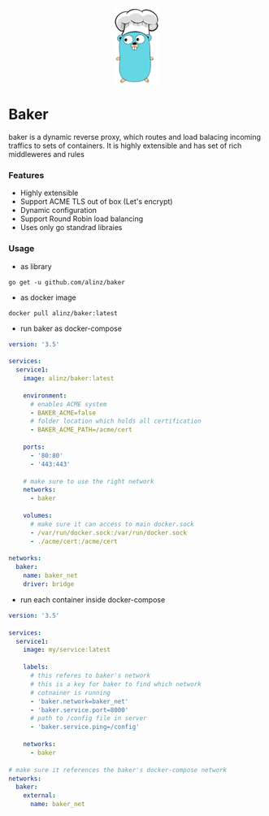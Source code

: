 <p align="center">
  <img height="150" src="https://github.com/alinz/baker/raw/master/logo.png"/>
</p>

# Baker

baker is a dynamic reverse proxy, which routes and load balacing incoming traffics to sets of containers. It is highly extensible and has set of rich middleweres and rules

### Features

- Highly extensible
- Support ACME TLS out of box (Let's encrypt)
- Dynamic configuration
- Support Round Robin load balancing
- Uses only go standrad libraies

### Usage

- as library

```
go get -u github.com/alinz/baker
```

- as docker image

```
docker pull alinz/baker:latest
```

- run baker as docker-compose

```yml
version: '3.5'

services:
  service1:
    image: alinz/baker:latest

    environment:
      # enables ACME system
      - BAKER_ACME=false
      # folder location which holds all certification
      - BAKER_ACME_PATH=/acme/cert

    ports:
      - '80:80'
      - '443:443'

    # make sure to use the right network
    networks:
      - baker

    volumes:
      # make sure it can access to main docker.sock
      - /var/run/docker.sock:/var/run/docker.sock
      - ./acme/cert:/acme/cert

networks:
  baker:
    name: baker_net
    driver: bridge
```

- run each container inside docker-compose

```yml
version: '3.5'

services:
  service1:
    image: my/service:latest

    labels:
      # this referes to baker's network
      # this is a key for baker to find which network
      # cotnainer is running
      - 'baker.network=baker_net'
      - 'baker.service.port=8000'
      # path to /config file in server
      - 'baker.service.ping=/config'

    networks:
      - baker

# make sure it references the baker's docker-compose network
networks:
  baker:
    external:
      name: baker_net
```
